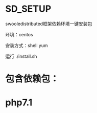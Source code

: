 # SD_SETUP
swooledistributed框架依赖环境一键安装包

环境：centos

安装方式：shell yum

运行
./install.sh

# 包含依赖包：

#  php7.1
